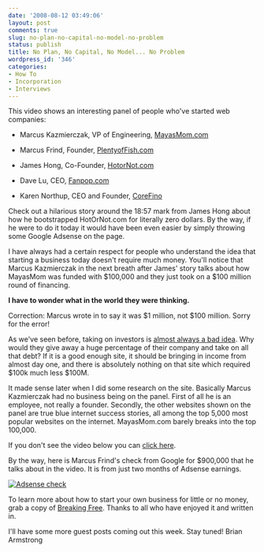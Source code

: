 ```yaml
---
date: '2008-08-12 03:49:06'
layout: post
comments: true
slug: no-plan-no-capital-no-model-no-problem
status: publish
title: No Plan, No Capital, No Model... No Problem
wordpress_id: '346'
categories:
- How To
- Incorporation
- Interviews
---
```


This video shows an interesting panel of people who've started web companies:



	
  * Marcus Kazmierczak, VP of Engineering, [MayasMom.com](http://www.MayasMom.com)

	
  * Marcus Frind, Founder, [PlentyofFish.com](http://www.PlentyofFish.com)

	
  * James Hong, Co-Founder, [HotorNot.com](http://www.HotorNot.com)

	
  * Dave Lu, CEO, [Fanpop.com](http://www.Fanpop.com)

	
  * Karen Northup, CEO and Founder, [CoreFino](http://www.CoreFino.com)



Check out a hilarious story around the 18:57 mark from James Hong about how he bootstrapped HotOrNot.com for literally zero dollars.  By the way, if he were to do it today it would have been even easier by simply throwing some Google Adsense on the page.

I have always had a certain respect for people who understand the idea that starting a business today doesn't require much money.  You'll notice that Marcus Kazmierczak in the next breath after James' story talks about how MayasMom was funded with $100,000 and they just took on a $100 million round of financing.

**I have to wonder what in the world they were thinking.**

Correction: Marcus wrote in to say it was $1 million, not $100 million.  Sorry for the error!

As we've seen before, taking on investors is [almost always a bad idea](http://www.37signals.com/svn/posts/1142-advice-for-entrepreneurs-throw-out-that-five-year-plan-build-something-now-and-dont-take-any-money).  Why would they give away a huge percentage of their company and take on all that debt?  If it is a good enough site, it should be bringing in income from almost day one, and there is absolutely nothing on that site which required $100k much less $100M.

It made sense later when I did some research on the site.  Basically Marcus Kazmierczak had no business being on the panel.  First of all he is an employee, not really a founder.  Secondly, the other websites shown on the panel are true blue internet success stories, all among the top 5,000 most popular websites on the internet.  MayasMom.com barely breaks into the top 100,000.

If you don't see the video below you can [click here](http://video.google.com/videoplay?docid=-5474208006169446665&ei=ZTmhSKr-JaeyqAPz6e2-DA&q=no+plan+no+capital).



By the way, here is Marcus Frind's check from Google for $900,000 that he talks about in the video.  It is from just two months of Adsense earnings.

[![Adsense check](http://s3.amazonaws.com/oldbloguploads/2008/08/google-check-21-150x150.png)](http://s3.amazonaws.com/oldbloguploads/2008/08/google-check-21.png)

To learn more about how to start your own business for little or no money, grab a copy of [Breaking Free](http://www.startbreakingfree.com/breaking-free/).  Thanks to all who have enjoyed it and written in.

I'll have some more guest posts coming out this week.  Stay tuned!
Brian Armstrong
